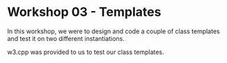 # Workshop 03 - Templates
In this workshop, we were to design and code a couple of class templates and test it on two different instantiations. 

w3.cpp was provided to us to test our class templates.